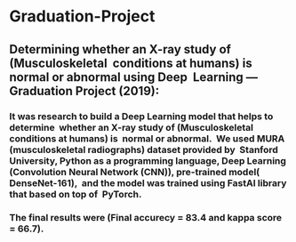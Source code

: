 # Graduation-Project
## Determining whether an X-ray study of (Musculoskeletal  conditions at humans) is normal or abnormal using Deep  Learning ​— ​Graduation Project (2019):  
### It was research to build a Deep Learning model that helps to determine  whether an X-ray study of (Musculoskeletal conditions at humans) is  normal or abnormal.  We used MURA (musculoskeletal radiographs) dataset provided by  Stanford University, Python as a programming language, Deep Learning  (Convolution Neural Network (CNN)), pre-trained model( DenseNet-161),  and the model was trained using FastAI library that based on top of  PyTorch. 

### The final results were (Final accurecy = 83.4 and kappa score = 66.7).
